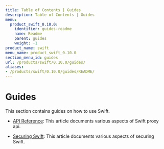 ```yaml
---
title: Table of Contents | Guides
description: Table of Contents | Guides
menu:
  product_swift_0.10.0:
    identifier: guides-readme
    name: Readme
    parent: guides
    weight: -1
product_name: swift
menu_name: product_swift_0.10.0
section_menu_id: guides
url: /products/swift/0.10.0/guides/
aliases:
- /products/swift/0.10.0/guides/README/
---
```


# Guides

This section contains guides on how to use Swift.

- [API Reference](/products/swift/0.10.0/guides/api): This article documents various aspects of Swift proxy api.

- [Securing Swift](/products/swift/0.10.0/guides/security): This article documents various aspects of securing Swift.
